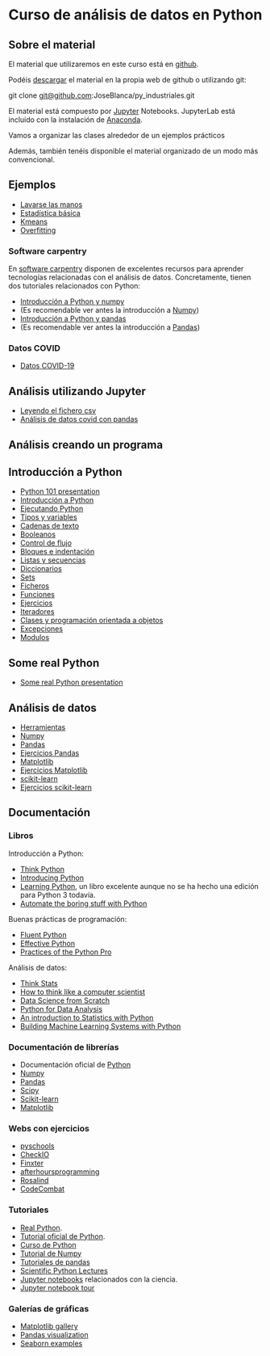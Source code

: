 # Curso de análisis de datos en Python

## Sobre el material

El material que utilizaremos en este curso está en [github](https://github.com/JoseBlanca/py_industriales_2021).

Podéis [descargar](https://github.com/JoseBlanca/py_industriales_2021/archive/refs/heads/main.zip) el material en la propia web de github o utilizando git:

  git clone git@github.com:JoseBlanca/py_industriales.git

El material está compuesto por [Jupyter](https://jupyter.org/) Notebooks.
JupyterLab está incluido con la instalación de [Anaconda](https://www.anaconda.com/products/individual).

Vamos a organizar las clases alrededor de un ejemplos prácticos

Además, también tenéis disponible el material organizado de un modo más convencional.

## Ejemplos

- [Lavarse las manos](ejemplos/lavarse_las_manos.ipynb)
- [Estadística básica](ejemplos/estadistica_basica.ipynb)
- [Kmeans](ejemplos/plot_kmeans_assumptions.ipynb)
- [Overfitting](ejemplos/plot_underfitting_overfitting.ipynb)

### Software carpentry

En [software carpentry](https://software-carpentry.org/) disponen de excelentes recursos para aprender tecnologías relacionadas con el análisis de datos.
Concretamente, tienen dos tutoriales relacionados con Python:

- [Introducción a Python y numpy](https://swcarpentry.github.io/python-novice-inflammation/)
- (Es recomendable ver antes la introducción a [Numpy](analisis/numpy.ipynb))
- [Introducción a Python y pandas](http://swcarpentry.github.io/python-novice-gapminder/)
- (Es recomendable ver antes la introducción a [Pandas](analisis/pandas.ipynb))

### Datos COVID

- [Datos COVID-19](covid/datos_covid.md)

## Análisis utilizando Jupyter

- [Leyendo el fichero csv](covid/con_jupyter/leer_el_fichero_csv.ipynb)
- [Análisis de datos covid con pandas](covid/con_jupyter/analysis_con_pandas.ipynb)

## Análisis creando un programa

## Introducción a Python

- [Python 101 presentation](https://docs.google.com/presentation/d/1di__I-EGiM9LYpK7zZ0VzOGrZXpNQ27xqjrmP0f3Q4c/edit?usp=sharing)
- [Introducción a Python](python/introduccion_a_python.ipynb)
- [Ejecutando Python](python/ejecutando_python.md)
- [Tipos y variables](python/tipos_y_variables.ipynb)
- [Cadenas de texto](python/cadenas_de_texto.ipynb)
- [Booleanos](python/booleanos.ipynb)
- [Control de flujo](python/control_de_flujo.ipynb)
- [Bloques e indentación](python/bloques_e_indentacion.ipynb)
- [Listas y secuencias](python/secuencias.ipynb)
- [Diccionarios](python/diccionarios.ipynb)
- [Sets](python/sets.ipynb)
- [Ficheros](python/ficheros.ipynb)
- [Funciones](python/funciones.ipynb)
- [Ejercicios](python/ejercicios1.ipynb)
- [Iteradores](python/iteradores.ipynb)
- [Clases y programación orientada a objetos](python/clases_y_objetos.ipynb)
- [Excepciones](python/excepciones.ipynb)
- [Modulos](python/modulos.ipynb)
  
## Some real Python

- [Some real Python presentation](https://docs.google.com/presentation/d/1ZehizZjonVDf7HkaYpp_YlriceKP4OpTal_FyaAu6Hk/edit?usp=sharing)

## Análisis de datos

- [Herramientas](analisis/herramientas.ipynb)
- [Numpy](analisis/numpy.ipynb)
- [Pandas](analisis/pandas.ipynb)
- [Ejercicios Pandas](analisis/pandas_ejercicios.ipynb)
- [Matplotlib](analisis/matplotlib.ipynb)
- [Ejercicios Matplotlib](analisis/matplotlib_ejercicios.ipynb)
- [scikit-learn](analisis/scikit_learn.ipynb)
- [Ejercicios scikit-learn](analisis/scikit_learn_ejercicios.ipynb)

## Documentación

### Libros

Introducción a Python:

- [Think Python](http://greenteapress.com/wp/think-python/)
- [Introducing Python](http://shop.oreilly.com/product/0636920028659.do)
- [Learning Python](http://shop.oreilly.com/product/0636920028154.do), un libro excelente aunque no se ha hecho una edición para Python 3 todavía.
- [Automate the boring stuff with Python](https://automatetheboringstuff.com/)
  
Buenas prácticas de programación:

- [Fluent Python](http://shop.oreilly.com/product/0636920032519.do)
- [Effective Python](https://effectivepython.com/)
- [Practices of the Python Pro](https://www.manning.com/books/practices-of-the-python-pro)
  
Análisis de datos:

- [Think Stats](http://greenteapress.com/wp/think-stats-2e/)
- [How to think like a computer scientist](http://interactivepython.org/runestone/static/thinkcspy/index.html)
- [Data Science from Scratch](http://shop.oreilly.com/product/0636920033400.do)
- [Python for Data Analysis](http://shop.oreilly.com/product/0636920023784.do)
- [An introduction to Statistics with Python](http://www.springer.com/gp/book/9783319283159)
- [Building Machine Learning Systems with Python](https://www.packtpub.com/big-data-and-business-intelligence/building-machine-learning-systems-python)

### Documentación de librerías

- Documentación oficial de [Python](https://docs.python.org/3/)
- [Numpy](https://docs.scipy.org/doc/numpy/)
- [Pandas](https://pandas.pydata.org/pandas-docs/stable/index.html)
- [Scipy](https://docs.scipy.org/doc/scipy/reference/)
- [Scikit-learn](http://scikit-learn.org/stable/documentation.html)
- [Matplotlib](https://matplotlib.org/contents.html)

### Webs con ejercicios

- [pyschools](http://www.pyschools.com/)
- [CheckIO](https://py.checkio.org/)
- [Finxter](https://finxter.com/)
- [afterhoursprogramming](https://www.afterhoursprogramming.com/tests/python/)
- [Rosalind](http://rosalind.info)
- [CodeCombat](https://codecombat.com/play)

### Tutoriales

- [Real Python](https://realpython.com/).
- [Tutorial oficial de Python](https://docs.python.org/3/tutorial/).
- [Curso de Python](https://cscircles.cemc.uwaterloo.ca/)
- [Tutorial de Numpy](https://docs.scipy.org/doc/numpy-dev/user/quickstart.html)
- [Tutoriales de pandas](https://pandas.pydata.org/pandas-docs/stable/tutorials.html)
- [Scientific Python Lectures](https://github.com/jrjohansson/scientific-python-lectures)
- [Jupyter notebooks](https://github.com/jupyter/jupyter/wiki/a-gallery-of-interesting-jupyter-notebooks#scientific-computing-and-data-analysis-with-the-scipy-stack) relacionados con la ciencia.
- [Jupyter notebook tour](http://nbviewer.jupyter.org/github/jvns/pandas-cookbook/blob/v0.1/cookbook/A%20quick%20tour%20of%20IPython%20Notebook.ipynb)

### Galerías de gráficas

- [Matplotlib gallery](https://matplotlib.org/gallery.html)
- [Pandas visualization](https://pandas.pydata.org/pandas-docs/stable/visualization.html)
- [Seaborn examples](https://seaborn.pydata.org/examples/index.html)
